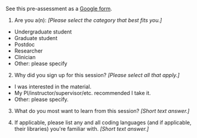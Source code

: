 See this pre-assessment as a [Google form](https://forms.gle/MJT5BPW7LfztPkTQ7). 

1. Are you a(n):  _[Please select the category that best fits you.]_
- Undergraduate student
- Graduate student
- Postdoc
- Researcher
- Clinician
- Other: please specify

2. Why did you sign up for this session?  _[Please select all that apply.]_
- I was interested in the material.
- My PI/instructor/supervisor/etc. recommended I take it.
- Other: please specify.

3. What do you most want to learn from this session?  _[Short text answer.]_

4. If applicable, please list any and all coding languages (and if applicable, their libraries) you're familiar with.  _[Short text answer.]_
